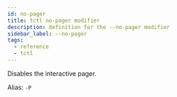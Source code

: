 ```yaml
---
id: no-pager
title: tctl no-pager modifier
description: definition for the --no-pager modifier
sidebar_label: --no-pager
tags:
  - reference
  - tctl
---
```


Disables the interactive pager.

Alias: `-P`
